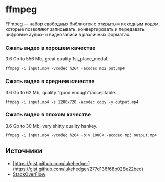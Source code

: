 # ffmpeg

FFmpeg — набор свободных библиотек с открытым исходным кодом, которые позволяют записывать,
конвертировать и передавать цифровые аудио- и видеозаписи в различных форматах.

### Сжать видео в хорошем качестве

3.6 Gb to 556 Mb, great quality 1st_place_medal.

```shell
ffmpeg -i input.mp4 -vcodec h264 -acodec mp2 out.mp4
```

### Сжать видео в среднем качестве

3.6 Gb to 62 Mb, quality "good enough"/acceptable.

```shell
ffmpeg -i input.mp4 -s 1280x720 -acodec copy -y output.mp4
```

### Сжать видео в плохом качестве

3.6 Gb to 30 Mb, very shitty quality hankey.

```shell
ffmpeg -i input.mp4 -vcodec h264 -b:v 1000k -acodec mp3 output.mp4
```

## Источники

* [https://gist.github.com/lukehedger](https://gist.github.com/lukehedger/277d136f68b028e22bed)
* [StackOverFlow](https://stackoverflow.com/questions/44510765/gpu-accelerated-video-processing-with-ffmpeg)
